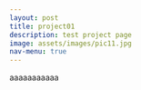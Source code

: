 ```yaml
---
layout: post
title: project01
description: test project page
image: assets/images/pic11.jpg
nav-menu: true
---
```


aaaaaaaaaaa
